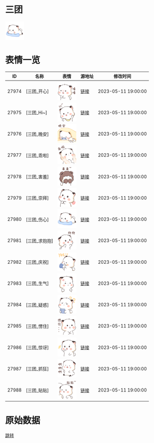 # 三团

<img src="./cover.png" height="60" alt="cover" />

# 表情一览

|ID|名称|表情|源地址|修改时间|
|----|----|----|----|----|
|27974|[三团_开心]|<img src="./pic/027974_%5B三团_开心%5D.png" height="60" alt="开心"/>|[链接](https://i0.hdslb.com/bfs/garb/03e6163a335576da7b25fe3fe3a607ed9609432f.png)|2023-05-11 19:00:00|
|27975|[三团_Hi~]|<img src="./pic/027975_%5B三团_Hi~%5D.png" height="60" alt="Hi~"/>|[链接](https://i0.hdslb.com/bfs/garb/885db48dff03992ad4ffb28a4d9288fe87956e67.png)|2023-05-11 19:00:00|
|27976|[三团_晚安]|<img src="./pic/027976_%5B三团_晚安%5D.png" height="60" alt="晚安"/>|[链接](https://i0.hdslb.com/bfs/garb/fa41cdc4d181f0ad801f9eda69204b668731b50f.png)|2023-05-11 19:00:00|
|27977|[三团_乖啦]|<img src="./pic/027977_%5B三团_乖啦%5D.png" height="60" alt="乖啦"/>|[链接](https://i0.hdslb.com/bfs/garb/978f5cc1e4dd9c1646c923dbb6d3e03abf27417f.png)|2023-05-11 19:00:00|
|27978|[三团_害羞]|<img src="./pic/027978_%5B三团_害羞%5D.png" height="60" alt="害羞"/>|[链接](https://i0.hdslb.com/bfs/garb/135a3abc6528b6a52ae4470453973656a393bebd.png)|2023-05-11 19:00:00|
|27979|[三团_崇拜]|<img src="./pic/027979_%5B三团_崇拜%5D.png" height="60" alt="崇拜"/>|[链接](https://i0.hdslb.com/bfs/garb/50613c196b6ad64d8210043f12685c6c2fb8261f.png)|2023-05-11 19:00:00|
|27980|[三团_伤心]|<img src="./pic/027980_%5B三团_伤心%5D.png" height="60" alt="伤心"/>|[链接](https://i0.hdslb.com/bfs/garb/0c448b2c221ca74c16d6a90406ef057f9dc18bed.png)|2023-05-11 19:00:00|
|27981|[三团_求抱抱]|<img src="./pic/027981_%5B三团_求抱抱%5D.png" height="60" alt="求抱抱"/>|[链接](https://i0.hdslb.com/bfs/garb/dfda8d3bace0b4a535acd5170d6e3797a4f1879e.png)|2023-05-11 19:00:00|
|27982|[三团_庆祝]|<img src="./pic/027982_%5B三团_庆祝%5D.png" height="60" alt="庆祝"/>|[链接](https://i0.hdslb.com/bfs/garb/fb99c2c68f7134d471df806d930c7ccaec177c7f.png)|2023-05-11 19:00:00|
|27983|[三团_生气]|<img src="./pic/027983_%5B三团_生气%5D.png" height="60" alt="生气"/>|[链接](https://i0.hdslb.com/bfs/garb/32275a1c6885fb6f0a25d32f50730ce40a0e7b27.png)|2023-05-11 19:00:00|
|27984|[三团_疑惑]|<img src="./pic/027984_%5B三团_疑惑%5D.png" height="60" alt="疑惑"/>|[链接](https://i0.hdslb.com/bfs/garb/d2da28bc8eb0dd31b63a186a0763677dba06da8d.png)|2023-05-11 19:00:00|
|27985|[三团_愣住]|<img src="./pic/027985_%5B三团_愣住%5D.png" height="60" alt="愣住"/>|[链接](https://i0.hdslb.com/bfs/garb/51d390015e7c96bbde1999c88787a198d7a10992.png)|2023-05-11 19:00:00|
|27986|[三团_惊讶]|<img src="./pic/027986_%5B三团_惊讶%5D.png" height="60" alt="惊讶"/>|[链接](https://i0.hdslb.com/bfs/garb/720b281f513fce24877ad000a8f573d1c7bdcca1.png)|2023-05-11 19:00:00|
|27987|[三团_抓狂]|<img src="./pic/027987_%5B三团_抓狂%5D.png" height="60" alt="抓狂"/>|[链接](https://i0.hdslb.com/bfs/garb/85124f619fb22155ed40ceae8bae2933a72d811a.png)|2023-05-11 19:00:00|
|27988|[三团_贴贴]|<img src="./pic/027988_%5B三团_贴贴%5D.png" height="60" alt="贴贴"/>|[链接](https://i0.hdslb.com/bfs/garb/fcf800546dd7177298f3b08ce0297bb217c982ed.png)|2023-05-11 19:00:00|

# 原始数据

[跳转](./raw.json)

